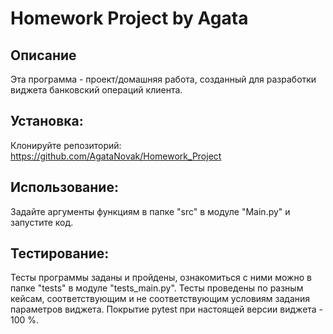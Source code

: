 # Homework Project by Agata

## Описание
Эта программа - проект/домашняя работа, созданный для разработки виджета банковский операций клиента.

## Установка:

Клонируйте репозиторий:
https://github.com/AgataNovak/Homework_Project

## Использование:
Задайте аргументы функциям в папке "src" в модуле "Main.py" и запустите код.

## Тестирование:
Тесты программы заданы и пройдены, ознакомиться с ними можно в папке "tests" в модуле "tests_main.py".
Тесты проведены по разным кейсам, соответствующим и не соответствующим условиям задания параметров виджета.
Покрытие pytest при настоящей версии виджета - 100 %.


